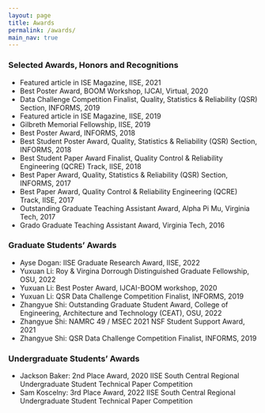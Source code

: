 ```yaml
---
layout: page
title: Awards
permalink: /awards/
main_nav: true
---
```


### Selected Awards, Honors and Recognitions

* Featured article in ISE Magazine, IISE, 2021
* Best Poster Award, BOOM Workshop, IJCAI, Virtual, 2020 
* Data Challenge Competition Finalist, Quality, Statistics & Reliability (QSR) Section, INFORMS, 2019 
* Featured article in ISE Magazine, IISE, 2019
* Gilbreth Memorial Fellowship, IISE, 2019
* Best Poster Award, INFORMS, 2018
* Best Student Poster Award, Quality, Statistics & Reliability (QSR) Section, INFORMS, 2018
* Best Student Paper Award Finalist, Quality Control & Reliability Engineering (QCRE) Track, IISE, 2018
* Best Paper Award, Quality, Statistics & Reliability (QSR) Section, INFORMS, 2017
* Best Paper Award, Quality Control & Reliability Engineering (QCRE) Track, IISE, 2017
* Outstanding Graduate Teaching Assistant Award, Alpha Pi Mu, Virginia Tech, 2017
* Grado Graduate Teaching Assistant Award, Virginia Tech, 2016


### Graduate Students’ Awards

* Ayse Dogan: IISE Graduate Research Award, IISE, 2022
* Yuxuan Li: Roy & Virgina Dorrough Distinguished Graduate Fellowship, OSU, 2022
* Yuxuan Li: Best Poster Award, IJCAI-BOOM workshop, 2020
* Yuxuan Li: QSR Data Challenge Competition Finalist, INFORMS, 2019
* Zhangyue Shi: Outstanding Graduate Student Award, College of Engineering, Architecture and Technology (CEAT), OSU, 2022
* Zhangyue Shi: NAMRC 49 / MSEC 2021 NSF Student Support Award, 2021
* Zhangyue Shi: QSR Data Challenge Competition Finalist, INFORMS, 2019


### Undergraduate Students’ Awards 
* Jackson Baker: 2nd Place Award, 2020 IISE South Central Regional Undergraduate Student Technical Paper Competition
* Sam Koscelny: 3rd Place Award, 2022 IISE South Central Regional Undergraduate Student Technical Paper Competition 
